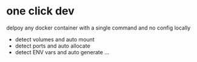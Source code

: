 # one click dev

delpoy any docker container with a single command and no config locally

- detect volumes and auto mount
- detect ports and auto allocate
- detect ENV vars and auto generate
...
